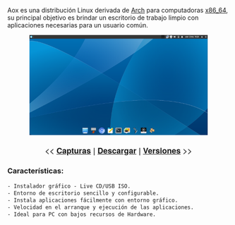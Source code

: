 Aox es una distribución Linux derivada de [Arch](https://archlinux.org/) para computadoras [x86_64](https://es.wikipedia.org/wiki/X86-64), su principal objetivo es brindar un escritorio de trabajo limpio con aplicaciones necesarias para un usuario común.


<p align="center">
    <img src="./screenshots/aoxlinux.png" alt="desktop" width="80%" height="80%" />
</p>
<p align="center" style="font-family: 'Architects Daughter', 'Helvetica Neue', Helvetica, Arial, serif; font-size: 18px; color: #474747;">
    <strong><<</strong> 
    <a href="./screenshots" title="Capturas de pantalla"><strong>Capturas</strong></a>  
    <strong>|</strong>  
    <a href="./download" title="Descargar"><strong>Descargar</strong></a> 
    <strong>|</strong>  
    <a href="./releases" title="Versiones"><strong>Versiones</strong></a> 
    <strong>>></strong>
</p>

### Características:
    - Instalador gráfico - Live CD/USB ISO.
    - Entorno de escritorio sencillo y configurable.
    - Instala aplicaciones fácilmente con entorno gráfico.
    - Velocidad en el arranque y ejecución de las aplicaciones.
    - Ideal para PC con bajos recursos de Hardware.

